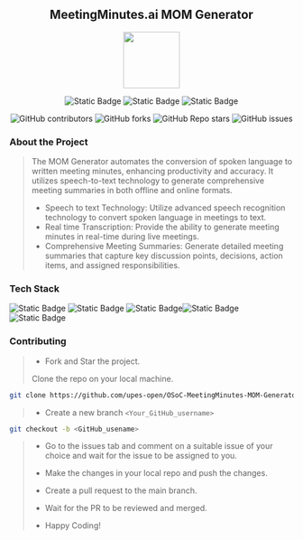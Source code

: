 <div align='center'>

## MeetingMinutes.ai MOM Generator

<img src='https://github.com/upes-open/Git-WorkShop/assets/101355193/b9315c8e-5aaa-438e-ab5a-48b25571dc90' width=100>

![Static Badge](https://img.shields.io/badge/Discord-202020?logo=discord&logoColor=%235865F2&link=http%3A%2F%2Fdiscord.gg%2F2rnWsvkX) ![Static Badge](https://img.shields.io/badge/Twitter-202020?logo=twitter&logoColor=%231DA1F2&link=https%3A%2F%2Ftwitter.com%2FUpesOpen) ![Static Badge](https://img.shields.io/badge/Instagram-202020?logo=instagram&logoColor=%23E4405F&link=https%3A%2F%2Fwww.instagram.com%2Fupesopen_%2F)



![GitHub contributors](https://img.shields.io/github/contributors/upes-open/OSoC-MeetingMinutes-MOM-Generator)
![GitHub forks](https://img.shields.io/github/forks/upes-open/OSoC-MeetingMinutes-MOM-Generator)
 ![GitHub Repo stars](https://img.shields.io/github/stars/upes-open/OSoC-MeetingMinutes-MOM-Generator)
 ![GitHub issues](https://img.shields.io/github/issues/upes-open/OSoC-MeetingMinutes-MOM-Generator)



</div>

### About the Project
> The MOM Generator automates the conversion of spoken language to written meeting minutes, enhancing productivity and accuracy. It utilizes speech-to-text technology to generate comprehensive meeting summaries in both offline and online formats.
>   - Speech to text Technology: Utilize advanced speech recognition technology to convert spoken language in meetings to text.
>   - Real time Transcription: Provide the ability to generate meeting minutes in real-time during live meetings.
>   - Comprehensive Meeting Summaries: Generate detailed meeting summaries that capture key discussion points, decisions, action items, and assigned responsibilities.
### Tech Stack



![Static Badge](https://img.shields.io/badge/HTML-101010?logo=html5&logoColor=%23E34F26) ![Static Badge](https://img.shields.io/badge/CSS-202020?logo=css3&logoColor=%231572B6) ![Static Badge](https://img.shields.io/badge/JavaScript-101010?logo=javascript&logoColor=%23F7DF1E)![Static Badge](https://img.shields.io/badge/Python-101010?logo=python&logoColor=%233776AB) ![Static Badge](https://img.shields.io/badge/TensorFlow-101010?logo=tensorflow&logoColor=%23FF6F00)



### Contributing

> * Fork and Star the project.
>
> Clone the repo on your local machine.
>
```bash
git clone https://github.com/upes-open/OSoC-MeetingMinutes-MOM-Generator.git
```
>
> * Create a new branch `<Your_GitHub_username>`
>
```bash
git checkout -b <GitHub_usename>
```
>
> * Go to the issues tab and comment on a suitable issue of your choice and wait for the issue to be assigned to you.
>
> * Make the changes in your local repo and push the changes.
>
> * Create a pull request to the main branch.
>
> * Wait for the PR to be reviewed and merged.
>
> * Happy Coding!
